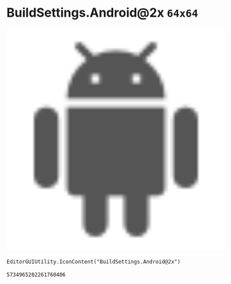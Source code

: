 # BuildSettings.Android@2x `64x64`
<img src="/img/BuildSettings.Android@2x.png" width=512 height=512>

``` CSharp
EditorGUIUtility.IconContent("BuildSettings.Android@2x")
```
```
5734965202261760406
```
